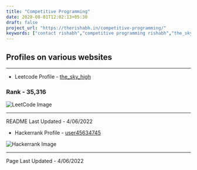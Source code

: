 ```yaml
---
title: "Competitive Programming"
date: 2020-08-01T12:02:13+05:30
draft: false
project_url: "https://therishabh.in/competitive-programming/"
keywords: ["contact rishabh","competitive programming rishabh","the_sky_high", "leetcode", "leetcode rishabh", "leetcode the_sky_high"]
---
```


## Profiles on various websites
___________________________________________

* Leetcode Profile - [the_sky_high](https://leetcode.com/the_sky_high/)

### Rank - 35,316

![LeetCode Image](/images/leetcode.png)

___________________________________________

README Last Updated - 4/06/2022

* Hackerrank Profile - [user45634745](https://www.hackerrank.com/user45634745)

![Hackerrank Image](/images/hackerrank.png)

___________________________________________

Page Last Updated - 4/06/2022
